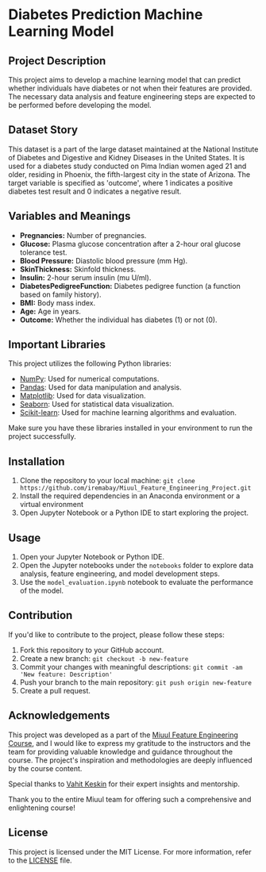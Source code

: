 # Diabetes Prediction Machine Learning Model

## Project Description

This project aims to develop a machine learning model that can predict whether individuals have diabetes or not when their features are provided. The necessary data analysis and feature engineering steps are expected to be performed before developing the model.

## Dataset Story

This dataset is a part of the large dataset maintained at the National Institute of Diabetes and Digestive and Kidney Diseases in the United States. It is used for a diabetes study conducted on Pima Indian women aged 21 and older, residing in Phoenix, the fifth-largest city in the state of Arizona. The target variable is specified as 'outcome', where 1 indicates a positive diabetes test result and 0 indicates a negative result.

## Variables and Meanings

- **Pregnancies:** Number of pregnancies.
- **Glucose:** Plasma glucose concentration after a 2-hour oral glucose tolerance test.
- **Blood Pressure:** Diastolic blood pressure (mm Hg).
- **SkinThickness:** Skinfold thickness.
- **Insulin:** 2-hour serum insulin (mu U/ml).
- **DiabetesPedigreeFunction:** Diabetes pedigree function (a function based on family history).
- **BMI:** Body mass index.
- **Age:** Age in years.
- **Outcome:** Whether the individual has diabetes (1) or not (0).

## Important Libraries

This project utilizes the following Python libraries:

- [NumPy](https://numpy.org/): Used for numerical computations.
- [Pandas](https://pandas.pydata.org/): Used for data manipulation and analysis.
- [Matplotlib](https://matplotlib.org/): Used for data visualization.
- [Seaborn](https://seaborn.pydata.org/): Used for statistical data visualization.
- [Scikit-learn](https://scikit-learn.org/stable/): Used for machine learning algorithms and evaluation.

Make sure you have these libraries installed in your environment to run the project successfully.

## Installation
1. Clone the repository to your local machine: `git clone https://github.com/iremabay/Miuul_Feature_Engineering_Project.git`
2. Install the required dependencies in an Anaconda environment or a virtual environment
3. Open Jupyter Notebook or a Python IDE to start exploring the project.

## Usage

1. Open your Jupyter Notebook or Python IDE.
2. Open the Jupyter notebooks under the `notebooks` folder to explore data analysis, feature engineering, and model development steps.
3. Use the `model_evaluation.ipynb` notebook to evaluate the performance of the model.

## Contribution

If you'd like to contribute to the project, please follow these steps:

1. Fork this repository to your GitHub account.
2. Create a new branch: `git checkout -b new-feature`
3. Commit your changes with meaningful descriptions: `git commit -am 'New feature: Description'`
4. Push your branch to the main repository: `git push origin new-feature`
5. Create a pull request.

## Acknowledgements

This project was developed as a part of the [Miuul Feature Engineering Course](https://miuul.com/ozellik-muhendisligi), and I would like to express my gratitude to the instructors and the team for providing valuable knowledge and guidance throughout the course. The project's inspiration and methodologies are deeply influenced by the course content.

Special thanks to [Vahit Keskin](https://www.linkedin.com/in/vahitkeskin/) for their expert insights and mentorship.

Thank you to the entire Miuul team for offering such a comprehensive and enlightening course!

## License

This project is licensed under the MIT License. For more information, refer to the [LICENSE](LICENSE) file.
